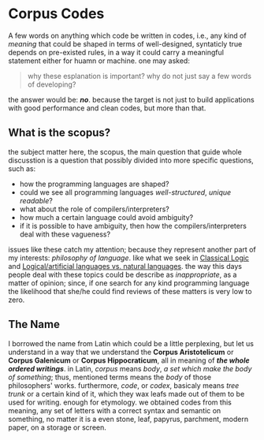# Corpus Codes

A few words on anything which code be written in codes, i.e., any kind of *meaning* that could be shaped in terms of well-designed, syntaticly true depends on pre-existed rules, in a way it could carry a meaningful statement either for huamn or machine. one may asked:
> why these esplanation is important? why do not just say a few words of developing?

the answer would be: ***no***. because the target is not just to build applications with good performance and clean codes, but more than that.

## What is the **scopus**?

the subject matter here, the scopus, the main question that guide whole discusstion is a question that possibly divided into more specific questions, such as:

- how the programming languages are shaped?
- could we see all programming languages *well-structured*, *unique readable*?
- what about the role of compilers/interpreters?
- how much a certain language could avoid ambiguity?
- if it is possible to have ambiguity, then how the compilers/interpreters deal with these vagueness?

issues like these catch my attention; because they represent another part of my interests: *philosophy of language*. like what we seek in [Classical Logic](https://plato.stanford.edu/archives/fall2022/entries/logic-classical/) and [Logical/artificial languages vs. natural languages](https://plato.stanford.edu/entries/logic-ai/#nl).
the way this days people deal with these topics could be describe as *inappropriate*, as a matter of opinion; since, if one search for any kind programming language the likelihood that she/he could find reviews of these matters is very low to zero.

## The Name

I borrowed the name from Latin which could be a little perplexing, but let us understand in a way that we understand the **Corpus Aristotelicum** or **Corpus Galenicum** or **Corpus Hippocraticum**, all in meaning of ***the whole ordered writings***. in Latin, *corpus* means *body*, *a set which make the body of something*; thus, mentioned terms means the *body* of those philosophers' works. furthermore, *code*, or *codex*, basicaly means *tree trunk* or a certain kind of it, which they wax leafs made out of them to be used for writing. enough for etymology. we obtained codes from this meaning, any set of letters with a correct syntax and semantic on something, no matter it is a even stone, leaf, papyrus, parchment, modern paper, on a storage or screen.
